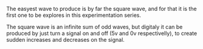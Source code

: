 The easyest wave to produce is by far the square wave, and for that it is the first one to be explores in this experimentation series.

The square wave is an infinite sum of odd waves, but digitaly it can be produced by just turn a signal on and off (5v and 0v respectivelly), to create sudden increases and decreases on the signal.